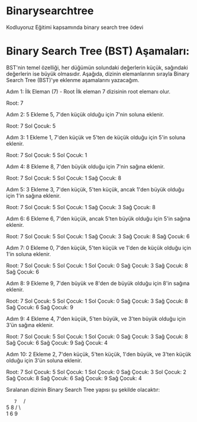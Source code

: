 # Binarysearchtree
Kodluyoruz Eğitimi kapsamında binary search tree ödevi
# Binary Search Tree (BST) Aşamaları: 
BST'nin temel özelliği, her düğümün solundaki değerlerin küçük, sağındaki değerlerin ise büyük olmasıdır. Aşağıda, dizinin elemanlarının sırayla Binary Search Tree (BST)'ye eklenme aşamalarını yazacağım.

Adım 1: İlk Eleman (7) - Root İlk eleman 7 dizisinin root elemanı olur.

Root: 7

Adım 2: 5 Ekleme 5, 7'den küçük olduğu için 7'nin soluna eklenir.

Root: 7 Sol Çocuk: 5

Adım 3: 1 Ekleme 1, 7'den küçük ve 5'ten de küçük olduğu için 5'in soluna eklenir.

Root: 7 Sol Çocuk: 5 Sol Çocuk: 1

Adım 4: 8 Ekleme 8, 7'den büyük olduğu için 7'nin sağına eklenir.

Root: 7 Sol Çocuk: 5 Sol Çocuk: 1 Sağ Çocuk: 8

Adım 5: 3 Ekleme 3, 7'den küçük, 5'ten küçük, ancak 1'den büyük olduğu için 1'in sağına eklenir.

Root: 7 Sol Çocuk: 5 Sol Çocuk: 1 Sağ Çocuk: 3 Sağ Çocuk: 8

Adım 6: 6 Ekleme 6, 7'den küçük, ancak 5'ten büyük olduğu için 5'in sağına eklenir.

Root: 7 Sol Çocuk: 5 Sol Çocuk: 1 Sağ Çocuk: 3 Sağ Çocuk: 8 Sağ Çocuk: 6

Adım 7: 0 Ekleme 0, 7'den küçük, 5'ten küçük ve 1'den de küçük olduğu için 1'in soluna eklenir.

Root: 7 Sol Çocuk: 5 Sol Çocuk: 1 Sol Çocuk: 0 Sağ Çocuk: 3 Sağ Çocuk: 8 Sağ Çocuk: 6

Adım 8: 9 Ekleme 9, 7'den büyük ve 8'den de büyük olduğu için 8'in sağına eklenir.

Root: 7 Sol Çocuk: 5 Sol Çocuk: 1 Sol Çocuk: 0 Sağ Çocuk: 3 Sağ Çocuk: 8 Sağ Çocuk: 6 Sağ Çocuk: 9

Adım 9: 4 Ekleme 4, 7'den küçük, 5'ten büyük, ve 3'ten büyük olduğu için 3'ün sağına eklenir.

Root: 7 Sol Çocuk: 5 Sol Çocuk: 1 Sol Çocuk: 0 Sağ Çocuk: 3 Sağ Çocuk: 8 Sağ Çocuk: 6 Sağ Çocuk: 9 Sağ Çocuk: 4

Adım 10: 2 Ekleme 2, 7'den küçük, 5'ten küçük, 1'den büyük, ve 3'ten küçük olduğu için 3'ün soluna eklenir.

Root: 7 Sol Çocuk: 5 Sol Çocuk: 1 Sol Çocuk: 0 Sağ Çocuk: 3 Sol Çocuk: 2 Sağ Çocuk: 8 Sağ Çocuk: 6 Sağ Çocuk: 9 Sağ Çocuk: 4

Sıralanan dizinin Binary Search Tree yapısı şu şekilde olacaktır:

```    7   ```
   /  \
  5    8
 / \     \
1   6     9  
